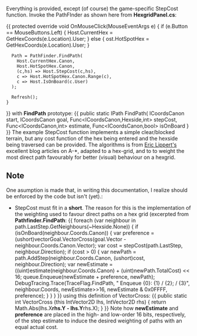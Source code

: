 Everything is provided, except (of course) the game-specific StepCost function. Invoke the PathFInder as shown here from **HexgridPanel.cs**:

{{
    protected override void OnMouseClick(MouseEventArgs e) {
      if (e.Button == MouseButtons.Left) {
        Host.CurrentHex = GetHexCoords(e.Location).User;
      } else {
        ost.HotSpotHex = GetHexCoords(e.Location).User;
      }

      Path = PathFinder.FindPath(
        Host.CurrentHex.Canon, 
        Host.HotSpotHex.Canon, 
        (c,hs) => Host.StepCost(c,hs), 
        c => Host.HotSpotHex.Canon.Range(c),
        c => Host.IsOnBoard(c.User)
      );

      Refresh();
    }
}}
with **FindPath** prototype:
{{
    public static IPath<ICoordsCanon> FindPath( 
      ICoordsCanon start, 
      ICoordsCanon goal,
      Func<ICoordsCanon,Hexside,int> stepCost,
      Func<ICoordsCanon,int>         estimate,
      Func<ICoordsCanon,bool>        isOnBoard
  }
}}
The example StepCost function implements a simple clear/blocked terrain, but any cost function of the hex being entered and the hexside being traversed can be provided. 
The algorithms is from [Eric Lippert's](http://blogs.msdn.com/b/ericlippert/archive/2007/10/02/path-finding-using-a-in-c-3-0.aspx) excellent blog articles on A-*, adapted to a hex-grid, and to to weight the most direct path favourably for better (visual) behaviour on a hexgrid.
## Note
One asumption is made that, in writing this documentation, I realize should be enforced by the code but isn't (yet).:
* StepCost must fit in a **short**.
The reason for this is the implementation of the weighting used to favour direct paths on a hex grid (excerpted from **Pathfinder.FindPath**:
{{
        foreach (var neighbour in path.LastStep.GetNeighbours(~Hexside.None)) {
          if (isOnBoard(neighbour.Coords.Canon)) {
            var preference    = (ushort)vectorGoal.VectorCross(goal.Vector - neighbour.Coords.Canon.Vector);
            var cost          = stepCost(path.LastStep, neighbour.Direction);
            if (cost > 0) {
              var newPath     = path.AddStep(neighbour.Coords.Canon, (ushort)cost, neighbour.Direction); 
              var newEstimate = ((uint)estimate(neighbour.Coords.Canon) + (uint)newPath.TotalCost) << 16;
              queue.Enqueue(newEstimate + preference, newPath);
              DebugTracing.Trace(TraceFlag.FindPath, "   Enqueue {0}: {1} / {2}; / {3}",
                      neighbour.Coords, newEstimate>>16, newEstimate & 0x0FFFF, preference);
            }
          }
        }
}}
using this definition of VectorCross:
{{
    public static int VectorCross (this IntVector2D lhs, IntVector2D rhs) {
      return Math.Abs(lhs.X**rhs.Y - lhs.Y**rhs.X);
    }
}}
Note how **newEstimate** and **preference** are placed in the high- and low-order 16 bits, respectively, of the step estimate to induce the desired weighting of paths with an equal actual cost.
